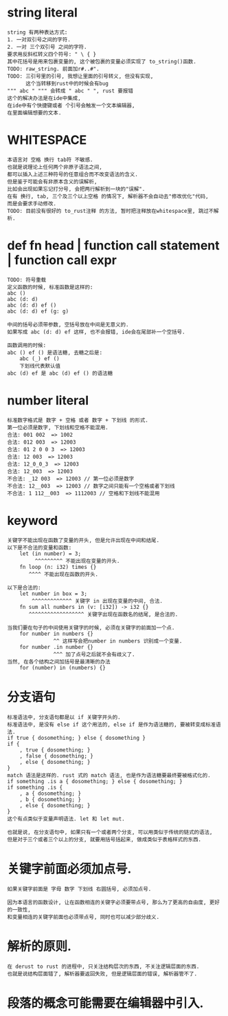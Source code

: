 # string literal
    string 有两种表达方式:
    1. 一对双引号之间的字符.
    2. 一对 三个双引号 之间的字符.
    要求用反斜杠转义四个符号: " \ { }
    其中花括号是用来包裹变量的, 这个被包裹的变量必须实现了 to_string()函数.
    TODO: raw_string. 前面加r#..#".
    TODO: 三引号里的引号, 我想让里面的引号转义, 但没有实现,
          这个当转移到rust中的时候会有bug
    """ abc " """ 会转成 " abc " ", rust 要报错
    这个的解决办法是在ide中集成, 
    在ide中有个快捷键或者 个引号会触发一个文本编辑器,
    在里面编辑想要的文本.

# WHITESPACE
    本语言对 空格 换行 tab符 不敏感.
    也就是说理论上任何两个非原子语法之间,
    都可以插入上述三种符号的任意组合而不改变语法的含义.
    但是鉴于可能会有非原本含义的误解析,
    比如会出现如果忘记打分号, 会把两行解析到一块的"误解".
    在有 换行, tab, 三个及三个以上空格 的情况下, 解析器不会自动去"修改优化"代码,
    而是会要求手动修改.
    TODO: 目前没有很好的 to_rust注释 的方法, 暂时把注释放在whitespace里, 跳过不解析.

# def fn head | function call statement | function call expr
    TODO: 符号重载
    定义函数的时候, 标准函数是这样的:
    abc ()
    abc (d: d)
    abc (d: d) ef ()
    abc (d: d) ef (g: g)

    中间的括号必须带参数, 空括号放在中间是无意义的.
    如果写成 abc (d: d) ef 这样, 也不会报错, ide会在尾部补一个空括号.

    函数调用的时候:
    abc () ef () 是语法糖, 去糖之后是:
        abc (_) ef ()
        下划线代表默认值
    abc (d) ef 是 abc (d) ef () 的语法糖

# number literal
    标准数字格式是 数字 + 空格 或者 数字 + 下划线 的形式.
    第一位必须是数字, 下划线和空格不能混用.
    合法: 001 002  => 1002
    合法: 012 003  => 12003
    合法: 01 2 0 0 3  => 12003
    合法: 12 003  => 12003
    合法: 12_0_0_3  => 12003
    合法: 12_003  => 12003
    不合法: _12 003  => 12003 // 第一位必须是数字
    不合法: 12__003  => 12003 // 数字之间只能有一个空格或者下划线
    不合法: 1 112__003  => 1112003 // 空格和下划线不能混用

# keyword
    关键字不能出现在函数了变量的开头, 但是允许出现在中间和结尾.
    以下是不合法的变量和函数:
        let (in number) = 3;
             ^^^^^^^^^ 不能出现在变量的开头.
        fn loop (n: i32) times {}
           ^^^^ 不能出现在函数的开头.

    以下是合法的:
        let number in box = 3;
            ^^^^^^^^^^^^^ 关键字 in 出现在变量的中间, 合法.
        fn sum all numbers in (v: [i32]) -> i32 {}
           ^^^^^^^^^^^^^^^^^^ 关键字出现在函数名的结尾, 是合法的.

    当我们要在句子的中间使用关键字的时候, 必须在关键字的前面加一个点.
        for number in numbers {}
                   ^^ 这样写会把number in numbers 识别成一个变量.
        for number .in number {}
                   ^^^ 加了点号之后就不会有歧义了.
    当然, 在各个结构之间加括号是最清晰的办法
        for (number) in (numbers) {}

# 分支语句
    标准语法中, 分支语句都是以 if 关键字开头的.
    标准语法中, 是没有 else if 这个用法的, else if 是作为语法糖的, 要被转变成标准语法.
    if true { dosomething; } else { dosomething }
    if {
        , true { dosomething; }
        , false { dosomething; }
        , else { dosomething; }
    }
    match 语法是这样的. rust 式的 match 语法, 也是作为语法糖要最终要被格式化的.
    if something .is a { dosomething; } else { dosomething; }
    if something .is {
        , a { dosomething; }
        , b { dosomething; }
        , else { dosomething; }
    }
    这个有点类似于变量声明语法. let 和 let mut.

    也就是说, 在分支语句中, 如果只有一个或者两个分支, 可以用类似于传统的链式的语法,
    但是对于三个或者三个以上的分支, 就要用括号括起来, 做成类似于表格样式的东西.

# 关键字前面必须加点号.
    如果关键字前面是 字母 数字 下划线 右圆括号, 必须加点号.

    因为本语言的函数设计, 让在函数相连的关键字必须要带点号, 那么为了更高的自由度, 更好的一致性,
    和变量相连的关键字前面也必须带点号, 同时也可以减少部分歧义.

# 解析的原则.
    在 derust to rust 的进程中, 只关注结构层次的东西, 不关注逻辑层面的东西.
    也就是说结构层面错了, 解析器要返回失败, 但是逻辑层面的错误, 解析器管不了.

# 段落的概念可能需要在编辑器中引入.
